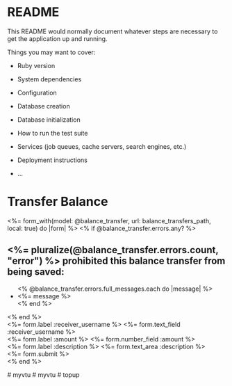 # README

This README would normally document whatever steps are necessary to get the
application up and running.

Things you may want to cover:

* Ruby version

* System dependencies

* Configuration

* Database creation

* Database initialization

* How to run the test suite

* Services (job queues, cache servers, search engines, etc.)

* Deployment instructions

* ...





<!-- app/views/balance_transfers/new.html.erb -->
<h1>Transfer Balance</h1>
<%= form_with(model: @balance_transfer, url: balance_transfers_path, local: true) do |form| %>
  <% if @balance_transfer.errors.any? %>
    <div id="error_explanation">
      <h2><%= pluralize(@balance_transfer.errors.count, "error") %> prohibited this balance transfer from being saved:</h2>
      <ul>
        <% @balance_transfer.errors.full_messages.each do |message| %>
          <li><%= message %></li>
        <% end %>
      </ul>
    </div>
  <% end %>
  <div class="field">
    <%= form.label :receiver_username %>
    <%= form.text_field :receiver_username %>
  </div>
  <div class="field">
    <%= form.label :amount %>
    <%= form.number_field :amount %>
  </div>
  <div class="field">
    <%= form.label :description %>
    <%= form.text_area :description %>
  </div>
  <div class="actions">
    <%= form.submit %>
  </div>
<% end %>

#   m y v t u  
 #   m y v t u  
 #   t o p u p  
 